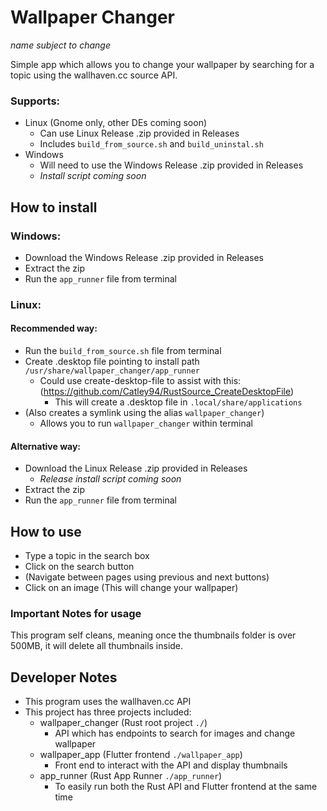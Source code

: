 # Wallpaper Changer
_name subject to change_

Simple app which allows you to change your wallpaper by searching for a topic using the wallhaven.cc source API.

### Supports:
- Linux (Gnome only, other DEs coming soon)
  - Can use Linux Release .zip provided in Releases
  - Includes `build_from_source.sh` and `build_uninstal.sh`
- Windows
  - Will need to use the Windows Release .zip provided in Releases
  - _Install script coming soon_

## How to install
### Windows:
- Download the Windows Release .zip provided in Releases
- Extract the zip
- Run the `app_runner` file from terminal

### Linux:

#### Recommended way:
- Run the `build_from_source.sh` file from terminal
- Create .desktop file pointing to install path `/usr/share/wallpaper_changer/app_runner`
  - Could use create-desktop-file to assist with this: (https://github.com/Catley94/RustSource_CreateDesktopFile)
    - This will create a .desktop file in `.local/share/applications`
- (Also creates a symlink using the alias `wallpaper_changer`)
  - Allows you to run `wallpaper_changer` within terminal

#### Alternative way:
- Download the Linux Release .zip provided in Releases
  - _Release install script coming soon_
- Extract the zip
- Run the `app_runner` file from terminal

## How to use
- Type a topic in the search box 
- Click on the search button
- (Navigate between pages using previous and next buttons)
- Click on an image (This will change your wallpaper)


### Important Notes for usage
This program self cleans, meaning once the thumbnails folder is over 500MB, it will delete all thumbnails inside.

## Developer Notes
- This program uses the wallhaven.cc API
- This project has three projects included:
  - wallpaper_changer (Rust root project `./`)
    - API which has endpoints to search for images and change wallpaper
  - wallpaper_app (Flutter frontend `./wallpaper_app`)
    - Front end to interact with the API and display thumbnails
  - app_runner (Rust App Runner `./app_runner`)
    - To easily run both the Rust API and Flutter frontend at the same time